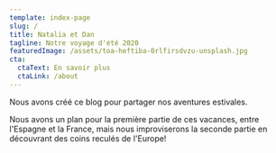 ```yaml
---
template: index-page
slug: /
title: Natalia et Dan
tagline: Notre voyage d'été 2020
featuredImage: /assets/toa-heftiba-0rlfirsdvzu-unsplash.jpg
cta:
  ctaText: En savoir plus
  ctaLink: /about
---
```

Nous avons créé ce blog pour partager nos aventures estivales.

Nous avons un plan pour la première partie de ces vacances, entre l'Espagne et la France, mais nous improviserons la seconde partie en découvrant des coins reculés de l'Europe!